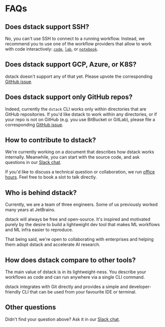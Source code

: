 # FAQs

## Does dstack support SSH?

No, you can't use SSH to connect to a running workflow. Instead, we recommend you
to use one of the workflow providers that allow to work with code interactively:
[`code`](reference/providers/bash.md), [`lab`](reference/providers/lab.md),
or [`notebook`](reference/providers/notebook.md).

## Does dstack support GCP, Azure, or K8S?

dstack doesn't support any of that yet. Please upvote 
the corresponding [GitHub issue](https://github.com/dstackai/dstack/issues?q=is%3Aissue+is%3Aopen+label%3Acloud-provider).

## Does dstack support only GitHub repos?
Indeed, currently the `dstack` CLI works only within directories that 
are GitHub repositories. If you'd like dstack to work within any directories, 
or if your repo is not on GitHub (e.g. you use BitBucket or GitLab), please
file a corresponding [GitHub issue](https://github.com/dstackai/dstack/issues/new/choose).

## How to contribute to dstack?

We're currently working on a document that describes how dstack works internally.
Meanwhile, you can start with the source code, and ask questions in our 
[Slack chat](https://join.slack.com/t/dstackai/shared_invite/zt-xdnsytie-D4qU9BvJP8vkbkHXdi6clQ).

If you'd like to discuss a technical question or collaboration, we run [office hours](https://calendly.com/dstackai/office-hours).
Feel free to book a slot to talk directly.

## Who is behind dstack?

Currently, we are a team of three engineers. Some of us previously worked many years at JetBrains.

dstack will always be free and open-source. It's inspired and motivated purely by the desire
to build a lightweight dev tool that makes ML workflows and ML infra easier to reproduce.

That being said, we're open to collaborating with enterprises and helping them adopt dstack and accelerate AI research.  

## How does dstack compare to other tools?

The main value of dstack is in its lightweight-ness. You describe your
workflows as code and can run anywhere via a single CLI command.

dstack integrates with Git directly and provides a simple and developer-friendly CLI 
that can be used from your favourite IDE or terminal.

## Other questions

Didn't find your question above? Ask it in our [Slack chat](https://join.slack.com/t/dstackai/shared_invite/zt-xdnsytie-D4qU9BvJP8vkbkHXdi6clQ).
